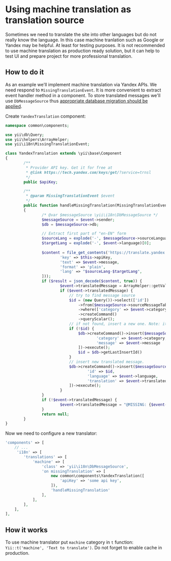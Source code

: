 # Using machine translation as translation source

Sometimes we need to translate the site into other languages but do not really know the language. In this case machine tranlation such as Google or Yandex may be helpful. At least for testing purposes. It is not recommended to use machine translation as production ready solution, but it can help to test UI and prepare project for more professional translation.


## How to do it

As an example we'll implement machine translation via Yandex APIs. We need respond to `MissingTranslationEvent`. It is more convenient to extract event handler method in a component. To store translated messages we'll use `DbMessageSource` thus [appropriate database migration should be applied](http://www.yiiframework.com/doc-2.0/yii-i18n-dbmessagesource.html).

Create `YandexTranslation` component:

```php
namespace common\components;

use yii\db\Query;
use yii\helpers\ArrayHelper;
use yii\i18n\MissingTranslationEvent;

class YandexTranslation extends \yii\base\Component
{
        /**
         * Provider API key. Get it for free at
         * @link https://tech.yandex.com/keys/get/?service=trnsl
         */
        public $apiKey;

        /**
         * @param MissingTranslationEvent $event
         */
        public function handleMissingTranslation(MissingTranslationEvent $event)
        {
                /* @var $messageSource \yii\i18n\DbMessageSource */
                $messageSource = $event->sender;
                $db = $messageSource->db;

                // Extract first part of "en-EN" form
                $sourceLang = explode('-', $messageSource->sourceLanguage)[0];
                $targetLang = explode('-', $event->language)[0];
        
                $content = file_get_contents('https://translate.yandex.net/api/v1.5/tr.json/translate?' . http_build_query([
                        'key' => $this->apiKey,
                        'text' => $event->message,
                        'format' => 'plain',
                        'lang' => "$sourceLang-$targetLang",
                ]));
                if ($result = json_decode($content, true)) {
                        $event->translatedMessage = ArrayHelper::getValue($result, 'text.0');
                        if ($event->translatedMessage) {
                            // try to find message source
                            $id = (new Query())->select(['id'])
                                ->from($messageSource->sourceMessageTable)
                                ->where(['category' => $event->category, 'message' => $event->message])
                                ->createCommand()
                                ->queryScalar();
                            // if not found, insert a new one. Note: it's better to use "upsert" command (depending of the used DB engine)
                            if (!$id) {
                                $db->createCommand()->insert($messageSource->sourceMessageTable, [
                                        'category' => $event->category, 
                                        'message' => $event->message            
                                ])->execute();
                                $id = $db->getLastInsertId()
                            }
                            // insert new translated message.
                            $db->createCommand()->insert($messageSource->messageTable, [
                                    'id' => $id,
                                    'language' => $event->language,
                                    'translation' => $event->translatedMessage
                            ])->execute();
                        }
                }
                if (!$event->translatedMessage) {
                        $event->translatedMessage = "@MISSING: {$event->category}.{$event->message} FOR LANGUAGE {$event->language} @";
                }
                return null;
        }
}
```

Now we need to configure a new translator:

```php
'components' => [
    // ...
     'i18n' => [
        'translations' => [
            'machine' => [
                'class' => 'yii\i18n\DbMessageSource',
                'on missingTranslation' => [
                    new common\components\YandexTranslation([
                        'apiKey' => 'some api key',
                    ]), 
                    'handleMissingTranslation'
                ],
            ],
        ],
    ],
],
```

## How it works

To use machine translator put `machine` category in `t` function: `Yii::t('machine', 'Text to translate')`.
Do not forget to enable cache in production.
